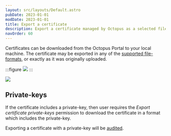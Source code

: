 ```yaml
---
layout: src/layouts/Default.astro
pubDate: 2023-01-01
modDate: 2023-01-01
title: Export a certificate
description: Export a certificate managed by Octopus as a selected file-format
navOrder: 60
---
```


Certificates can be downloaded from the Octopus Portal to your local machine.  The certificate may be exported in any of the [supported file-formats](/docs/deployments/certificates), or exactly as it was originally uploaded.

:::figure
![](/docs/deployments/certificates/images/download-certificate-btn.png)
:::

![](/docs/deployments/certificates/images/download-certificate-dialog.png)

## Private-keys

If the certificate includes a private-key, then user requires the _Export certificate private-keys_ permission to download the certificate in a format which includes the private-key.

Exporting a certificate with a private-key will be [audited](/docs/security/users-and-teams/auditing).
